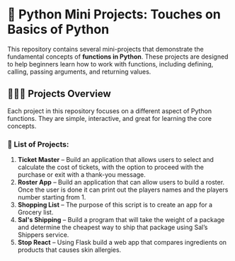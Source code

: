 # 🐍 Python Mini Projects: Touches on Basics of Python 

This repository contains several mini-projects that demonstrate the fundamental concepts of **functions in Python**. These projects are designed to help beginners learn how to work with functions, including defining, calling, passing arguments, and returning values.  

## 🧑🏽‍💻 Projects Overview  

Each project in this repository focuses on a different aspect of Python functions. They are simple, interactive, and great for learning the core concepts.

### 📂 List of Projects:
1. **Ticket Master** – Build an application that allows users to select and calculate the cost of tickets, with the option to proceed with the purchase or exit with a thank-you message.
2. **Roster App** – Build an application that can allow users to build a roster. Once the user is done it can print out the players names and the players number starting from 1.
3. **Shopping List** – The purpose of this script is to create an app for a Grocery list.
4. **Sal's Shipping** – Build a program that will take the weight of a package and determine the cheapest way to ship that package using Sal’s Shippers service.
5. **Stop React** – Using Flask build a web app that compares ingredients on products that causes skin allergies.

